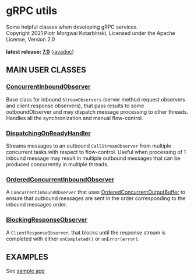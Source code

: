 # gRPC utils

Some helpful classes when developing gRPC services.<br/>
Copyright 2021 Piotr Morgwai Kotarbinski, Licensed under the Apache License, Version 2.0<br/>
<br/>
**latest release: [7.0](https://search.maven.org/artifact/pl.morgwai.base/grpc-utils/7.0/jar)**
([javadoc](https://javadoc.io/doc/pl.morgwai.base/grpc-utils/7.0))


## MAIN USER CLASSES

### [ConcurrentInboundObserver](https://javadoc.io/doc/pl.morgwai.base/grpc-utils/latest/pl/morgwai/base/grpc/utils/ConcurrentInboundObserver.html)
Base class for inbound `StreamObservers` (server method request observers and client response observers), that pass results to some outboundObserver and may dispatch message processing to other threads. Handles all the synchronization and manual flow-control.

### [DispatchingOnReadyHandler](https://javadoc.io/doc/pl.morgwai.base/grpc-utils/latest/pl/morgwai/base/grpc/utils/DispatchingOnReadyHandler.html)
Streams messages to an outbound `CallStreamObserver` from multiple concurrent tasks with respect to flow-control. Useful when processing of 1 inbound message may result in multiple outbound messages that can be produced concurrently in multiple threads.

### [OrderedConcurrentInboundObserver](https://javadoc.io/doc/pl.morgwai.base/grpc-utils/latest/pl/morgwai/base/grpc/utils/OrderedConcurrentInboundObserver.html)
A `ConcurrentInboundObserver` that uses [OrderedConcurrentOutputBuffer](https://javadoc.io/doc/pl.morgwai.base/java-utils/latest/pl/morgwai/base/utils/concurrent/OrderedConcurrentOutputBuffer.html) to ensure that outbound messages are sent in the order corresponding to the inbound messages order.

### [BlockingResponseObserver](https://javadoc.io/doc/pl.morgwai.base/grpc-utils/latest/pl/morgwai/base/grpc/utils/BlockingResponseObserver.html)
A `ClientResponseObserver`, that blocks until the response stream is completed with either `onCompleted()` or `onError(error)`.


## EXAMPLES

See [sample app](sample)
